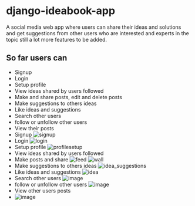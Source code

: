 
# django-ideabook-app
A social media web app where users can share their ideas and solutions and get suggestions from other users who are interested and experts in the topic
still a lot more features to be added.
## So far users can
- Signup
- Login
- Setup profile
- View ideas shared by users followed
- Make and share posts, edit and delete posts 
- Make suggestions to others ideas
- Like ideas and suggestions
- Search other users 
- follow or unfollow other users
- View their posts
- Signup
![signup](https://user-images.githubusercontent.com/47047812/129758432-4d8a80e9-c07d-484c-bc57-74e66781707c.jpg)
- Login
![login](https://user-images.githubusercontent.com/47047812/129758517-988cd226-8992-45f6-9915-b65857f1bf9c.jpg)
- Setup profile
![profilesetup](https://user-images.githubusercontent.com/47047812/129758588-7e541dcf-816f-4c3e-b4f7-90e0ce4781b1.jpg)
- View ideas shared by users followed
- Make posts and share
![feed](https://user-images.githubusercontent.com/47047812/129758658-372357db-3955-4752-ac3d-1a89b2a2b7f5.jpg)
![wall](https://user-images.githubusercontent.com/47047812/129758696-d3888deb-c1ac-4985-a616-1a58688dab7f.jpg)
- Make suggestions to others ideas
![idea_suggestions](https://user-images.githubusercontent.com/47047812/129758764-4733472f-5535-45d0-9e85-bd3866d946bb.jpg)
- Like ideas and suggestions
![idea](https://user-images.githubusercontent.com/47047812/129758775-c62d95bc-4e0f-4366-a9f7-bed858604e6b.jpg)
- Search other users 
![image](https://user-images.githubusercontent.com/47047812/130365294-2762f2a4-9bfb-4f30-88b6-9056a8593850.png)
- follow or unfollow other users
![image](https://user-images.githubusercontent.com/47047812/130365311-91380b98-85cb-483c-a0d8-858813ad5542.png)
- View other users posts
- ![image](https://user-images.githubusercontent.com/47047812/130365329-1180b721-b278-4741-9cc9-042e55970158.png)

